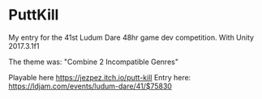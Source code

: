 # PuttKill

My entry for the 41st Ludum Dare 48hr game dev competition.
With Unity 2017.3.1f1

The theme was: "Combine 2 Incompatible Genres"

Playable here https://jezpez.itch.io/putt-kill
Entry here: https://ldjam.com/events/ludum-dare/41/$75830
